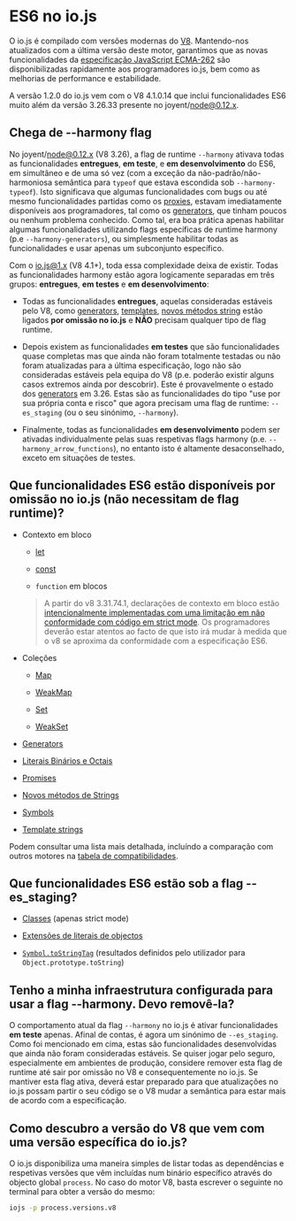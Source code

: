 # ES6 no io.js

O io.js é compilado com versões modernas do [V8](https://code.google.com/p/v8/). Mantendo-nos atualizados com a última versão deste motor, garantimos que as novas funcionalidades da [especificação JavaScript ECMA-262](http://www.ecma-international.org/publications/standards/Ecma-262.htm) são disponibilizadas rapidamente aos programadores io.js, bem como as melhorias de performance e estabilidade.

A versão 1.2.0 do io.js vem com o V8 4.1.0.14 que inclui funcionalidades ES6 muito além da versão 3.26.33 presente no joyent/node@0.12.x.

## Chega de --harmony flag

No joyent/node@0.12.x (V8 3.26), a flag de runtime `--harmony` ativava todas as funcionalidades **entregues**, **em teste**, e **em desenvolvimento** do ES6, em simultâneo e de uma só vez (com a exceção da não-padrão/não-harmoniosa semântica para `typeof` que estava escondida sob `--harmony-typeof`). Isto significava que algumas funcionalidades com bugs ou até mesmo funcionalidades partidas como os [proxies](https://developer.mozilla.org/en-US/docs/Web/JavaScript/Reference/Global_Objects/Proxy), estavam imediatamente disponíveis aos programadores, tal como os [generators](https://developer.mozilla.org/en-US/docs/Web/JavaScript/Reference/Statements/function*), que tinham poucos ou nenhum problema conhecido. Como tal, era boa prática apenas habilitar algumas funcionalidades utilizando flags específicas de runtime harmony (p.e `--harmony-generators`), ou simplesmente habilitar todas as funcionalidades e usar apenas um subconjunto específico.

Com o io.js@1.x (V8 4.1+), toda essa complexidade deixa de existir. Todas as funcionalidades harmony estão agora logicamente separadas em três grupos: **entregues**, **em testes** e **em desenvolvimento**:

* Todas as funcionalidades **entregues**, aquelas consideradas estáveis pelo V8, como [generators](https://developer.mozilla.org/en-US/docs/Web/JavaScript/Reference/Statements/function*), [templates](https://developer.mozilla.org/en-US/docs/Web/JavaScript/Reference/template_strings), [novos métodos string](https://developer.mozilla.org/en-US/docs/Web/JavaScript/New_in_JavaScript/ECMAScript_6_support_in_Mozilla#Additions_to_the_String_object) estão ligados **por omissão no io.js** e **NÃO** precisam qualquer tipo de flag runtime.

* Depois existem as funcionalidades **em testes** que são funcionalidades quase completas mas que ainda não foram totalmente testadas ou não foram atualizadas para a última especificação, logo não são consideradas estáveis pela equipa do V8 (p.e. poderão existir alguns casos extremos ainda por descobrir). Este é provavelmente o estado dos [generators](https://developer.mozilla.org/en-US/docs/Web/JavaScript/Reference/Statements/function*) em 3.26. Estas são as funcionalidades do tipo "use por sua própria conta e risco" que agora precisam uma flag de runtime: `--es_staging` (ou o seu sinónimo, `--harmony`).

* Finalmente, todas as funcionalidades **em desenvolvimento** podem ser ativadas individualmente pelas suas respetivas flags harmony (p.e. `--harmony_arrow_functions`), no entanto isto é altamente desaconselhado, exceto em situações de testes.

## Que funcionalidades ES6 estão disponíveis por omissão no io.js (não necessitam de flag runtime)?


*   Contexto em bloco

    *   [let](https://developer.mozilla.org/en-US/docs/Web/JavaScript/Reference/Statements/let)

    *   [const](https://developer.mozilla.org/en-US/docs/Web/JavaScript/Reference/Statements/const)

    *   `function` em blocos

    >A partir do v8 3.31.74.1, declarações de contexto em bloco estão [intencionalmente implementadas com uma limitação em não conformidade com código em strict mode](https://groups.google.com/forum/#!topic/v8-users/3UXNCkAU8Es). Os programadores deverão estar atentos ao facto de que isto irá mudar à medida que o v8 se aproxima da conformidade com a especificação ES6.

*   Coleções

    *   [Map](https://developer.mozilla.org/en-US/docs/Web/JavaScript/Reference/Global_Objects/Map)

    *   [WeakMap](https://developer.mozilla.org/en-US/docs/Web/JavaScript/Reference/Global_Objects/WeakMap)

    *   [Set](https://developer.mozilla.org/en-US/docs/Web/JavaScript/Reference/Global_Objects/Set)

    *   [WeakSet](https://developer.mozilla.org/en-US/docs/Web/JavaScript/Reference/Global_Objects/WeakSet)

*   [Generators](https://developer.mozilla.org/en-US/docs/Web/JavaScript/Reference/Statements/function*)

*   [Literais Binários e Octais](https://developer.mozilla.org/en-US/docs/Web/JavaScript/Reference/Lexical_grammar#Numeric_literals)

*   [Promises](https://developer.mozilla.org/en-US/docs/Web/JavaScript/Reference/Global_Objects/Promise)

*   [Novos métodos de Strings](https://developer.mozilla.org/en-US/docs/Web/JavaScript/New_in_JavaScript/ECMAScript_6_support_in_Mozilla#Additions_to_the_String_object)

*   [Symbols](https://developer.mozilla.org/en-US/docs/Web/JavaScript/Reference/Global_Objects/Symbol)

*   [Template strings](https://developer.mozilla.org/en-US/docs/Web/JavaScript/Reference/template_strings)

Podem consultar uma lista mais detalhada, incluíndo a comparação com outros motores na [tabela de compatibilidades](https://kangax.github.io/compat-table/es6/).

## Que funcionalidades ES6 estão sob a flag --es_staging?

*   [Classes](https://github.com/lukehoban/es6features#classes) (apenas strict mode)
*   [Extensões de literais de objectos](https://github.com/lukehoban/es6features#enhanced-object-literals)

*   [`Symbol.toStringTag`](https://developer.mozilla.org/en-US/docs/Web/JavaScript/Reference/Global_Objects/Symbol) (resultados definidos pelo utilizador para `Object.prototype.toString`)

## Tenho a minha infraestrutura configurada para usar a flag --harmony. Devo removê-la?

O comportamento atual da flag `--harmony` no io.js é ativar funcionalidades **em teste** apenas. Afinal de contas, é agora um sinónimo de `--es_staging`. Como foi mencionado em cima, estas são funcionalidades desenvolvidas que ainda não foram consideradas estáveis. Se quiser jogar pelo seguro, especialmente em ambientes de produção, considere remover esta flag de runtime até sair por omissão no V8 e consequentemente no io.js. Se mantiver esta flag ativa, deverá estar preparado para que atualizações no io.js possam partir o seu código se o V8 mudar a semântica para estar mais de acordo com a especificação.

## Como descubro a versão do V8 que vem com uma versão específica do io.js?

O io.js disponibiliza uma maneira simples de listar todas as dependências e respetivas versões que vêm incluídas num binário específico através do objecto global `process`. No caso do motor V8, basta escrever o seguinte no terminal para obter a versão do mesmo:

```sh
iojs -p process.versions.v8
```
